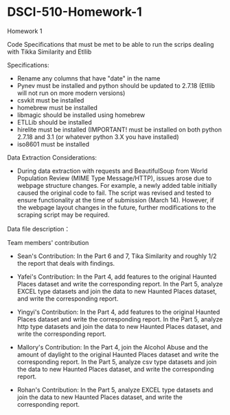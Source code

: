 # DSCI-510-Homework-1
Homework 1

Code Specifications that must be met to be able to run the scrips dealing with Tikka Similarity and Etllib 

Specifications:
- Rename any columns that have "date" in the name
- Pynev must be installed and python should be updated to 2.7.18 (Etllib will not run on more modern versions)
- csvkit must be installed
- homebrew must be installed
- libmagic should be installed using homebrew
- ETLLib should be installed
- hirelite must be installed (IMPORTANT! must be installed on both python 2.7.18 and 3.1 (or whatever python 3.X you have installed)
- iso8601 must be installed

Data Extraction Considerations:
- During data extraction with requests and BeautifulSoup from World Population Review (MIME Type Message/HTTP), issues arose due to webpage structure changes. For example, a newly added table initially caused the original code to fail. The script was revised and tested to ensure functionality at the time of submission (March 14). However, if the webpage layout changes in the future, further modifications to the scraping script may be required.



Data file description：





Team members' contribution

- Sean's Contribution: In the Part 6 and 7, Tika Similarity and roughly 1/2 the report that deals with findings.

- Yafei's Contribution: In the Part 4, add features to the original Haunted Places dataset and write the corresponding report. In the Part 5, analyze EXCEL type datasets and join the data to new Haunted Places dataset, and write the corresponding report.

- Yingyi's Contribution: In the Part 4, add features to the original Haunted Places dataset and write the corresponding report.  In the Part 5, analyze http type datasets and join the data to new Haunted Places dataset, and write the corresponding report.

- Mallory's Contribution: In the Part 4, join the Alcohol Abuse and  the amount of daylight to the original Haunted Places dataset and write the corresponding report.  In the Part 5, analyze csv type datasets and join the data to new Haunted Places dataset, and write the corresponding report.

- Rohan's Contribution:  In the Part 5, analyze EXCEL type datasets and join the data to new Haunted Places dataset, and write the corresponding report.

